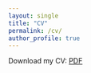 ```yaml
---
layout: single
title: "CV"
permalink: /cv/
author_profile: true
---
```


Download my CV: [PDF](/files/CV_AndreaFerrara.pdf)

